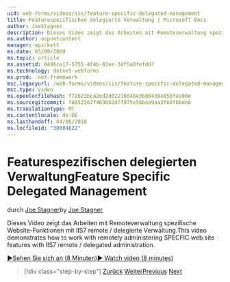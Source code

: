 ```yaml
---
uid: web-forms/videos/iis/feature-specific-delegated-management
title: Featurespezifischen delegierte Verwaltung | Microsoft Docs
author: JoeStagner
description: Dieses Video zeigt das Arbeiten mit Remoteverwaltung spezifische Website-Funktionen mit IIS7 remote / delegierte Verwaltung.
ms.author: aspnetcontent
manager: wpickett
ms.date: 03/09/2009
ms.topic: article
ms.assetid: 0496ce17-5755-4f4b-82ee-34f5a0fefdd7
ms.technology: dotnet-webforms
ms.prod: .net-framework
msc.legacyurl: /web-forms/videos/iis/feature-specific-delegated-management
msc.type: video
ms.openlocfilehash: f72623bca2ed2d02210d46e36d0438e856fea98e
ms.sourcegitcommit: f8852267f463b62d7f975e56bea9aa3f68fbbdeb
ms.translationtype: MT
ms.contentlocale: de-DE
ms.lasthandoff: 04/06/2018
ms.locfileid: "30884622"
---
```

<a name="feature-specific-delegated-management"></a><span data-ttu-id="f3d71-103">Featurespezifischen delegierten Verwaltung</span><span class="sxs-lookup"><span data-stu-id="f3d71-103">Feature Specific Delegated Management</span></span>
====================
<span data-ttu-id="f3d71-104">durch [Joe Stagner](https://github.com/JoeStagner)</span><span class="sxs-lookup"><span data-stu-id="f3d71-104">by [Joe Stagner](https://github.com/JoeStagner)</span></span>

<span data-ttu-id="f3d71-105">Dieses Video zeigt das Arbeiten mit Remoteverwaltung spezifische Website-Funktionen mit IIS7 remote / delegierte Verwaltung.</span><span class="sxs-lookup"><span data-stu-id="f3d71-105">This video demonstrates how to work with remotely administering SPECFIC web site features with IIS7 remote / delegated administration.</span></span>

[<span data-ttu-id="f3d71-106">&#9654;Sehen Sie sich an (8 Minuten)</span><span class="sxs-lookup"><span data-stu-id="f3d71-106">&#9654; Watch video (8 minutes)</span></span>](https://channel9.msdn.com/Blogs/ASP-NET-Site-Videos/feature-specific-delegated-management)

> [!div class="step-by-step"]
> <span data-ttu-id="f3d71-107">[Zurück](working-with-iis7-deligated-admin.md)
> [Weiter](troubleshooting-production-aspnet-apps.md)</span><span class="sxs-lookup"><span data-stu-id="f3d71-107">[Previous](working-with-iis7-deligated-admin.md)
[Next](troubleshooting-production-aspnet-apps.md)</span></span>
